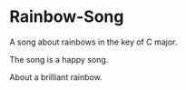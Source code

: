 # Rainbow-Song

A song about rainbows in the key of C major.

The song is a happy song.

About a brilliant rainbow.
